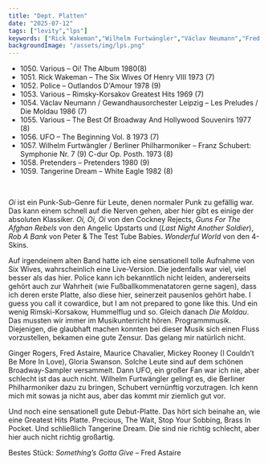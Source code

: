 ```yaml
---
title: "Dept. Platten"
date: "2025-07-12"
tags: ["levity","lps"]
keywords: ["Rick Wakeman","Wilhelm Furtwängler","Václav Neumann","Fred Astaire","Ginger Rogers"]
backgroundImage: "/assets/img/lps.png"
---
```


<ul class="no-bullets">
<li>1050. Various – Oi! The Album 1980(8)</li>
<li>1051. Rick Wakeman – The Six Wives Of Henry VIII 1973 (7)</li>
<li>1052. Police – Outlandos D'Amour 1978 (9)</li>
<li>1053. Various – Rimsky-Korsakov Greatest Hits 1969 (7)</li>
<li>1054. Václav Neumann / Gewandhausorchester Leipzig – Les Preludes / Die Moldau 1986 (7)</li>
<li>1055. Various – The Best Of Broadway And Hollywood Souvenirs 1977 (8)</li>
<li>1056. UFO – The Beginning Vol. 8 1973 (7)</li>
<li>1057. Wilhelm Furtwängler / Berliner Philharmoniker – Franz Schubert: Symphonie Nr. 7 (9) C-dur Op. Posth.  1973 (8)</li>
<li>1058. Pretenders – Pretenders 1980 (9)</li>
<li>1059. Tangerine Dream – White Eagle 1982 (8)</li>
</ul>
</br>

*Oi* ist ein Punk-Sub-Genre für Leute, denen normaler Punk zu gefällig war. Das kann einem schnell auf die Nerven gehen, aber hier gibt es einige der absoluten Klassiker. *Oi, Oi, Oi* von den Cockney Rejects, *Guns For The Afghan Rebels* von den Angelic Upstarts und (*Last Night Another Soldier*), *Rob A Bank* von Peter & The Test Tube Babies. *Wonderful World* von den 4-Skins.

Auf irgendeinem alten Band hatte ich eine sensationell tolle Aufnahme von Six Wives, wahrscheinlich eine Live-Version. Die jedenfalls war viel, viel besser als das hier. Police kann ich bekanntlich nicht leiden, andererseits gehört auch zur Wahrheit (wie Fußballkommenatatoren gerne sagen), dass ich deren erste Platte, also diese hier, seinerzeit pausenlos gehört habe. I guess you call it cowardice, but I am not prepared to gone like this. Und ein wenig Rimski-Korsakow, Hummelflug und so. Gleich danach *Die Moldau*. Das mussten wir immer im Musikunterricht hören. Programmmusik. Diejenigen, die glaubhaft machen konnten bei dieser Musik sich einen Fluss vorzustellen, bekamen eine gute Zensur. Das gelang mir natürlich nicht. 

Ginger Rogers, Fred Astaire, Maurice Chavalier, Mickey Rooney (I Couldn’t Be More In Love), Gloria Swanson. Solche Leute sind auf dem schönen Broadway-Sampler versammelt. Dann UFO, ein großer Fan war ich nie, aber schlecht ist das auch nicht. Wilhelm Furtwängler gelingt es, die Berliner Philharmoniker dazu zu bringen, Schubert vernünftig vorzutragen. Ich kenn mich mit sowas ja nicht aus, aber das kommt mir ziemlich gut vor.

Und noch eine sensationell gute Debut-Platte. Das hört sich beinahe an, wie eine Greatest Hits Platte. Precious, The Wait, Stop Your Sobbing, Brass In Pocket. Und schließlich Tangerine Dream. Die sind nie richtig schlecht, aber hier auch nicht richtig großartig.


Bestes Stück: *Something’s Gotta Give* – Fred Astaire



